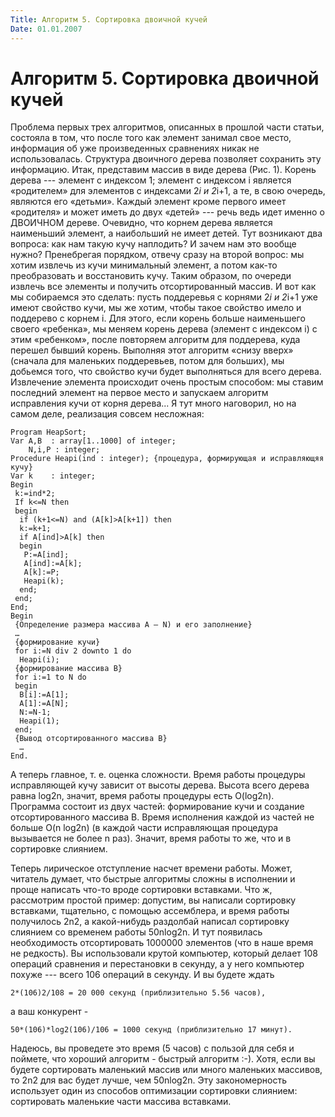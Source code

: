 ```yaml
---
Title: Алгоритм 5. Сортировка двоичной кучей
Date: 01.01.2007
---
```



Алгоритм 5. Сортировка двоичной кучей
=====================================

Проблема первых трех алгоритмов, описанных в прошлой части статьи,
состояла в том, что после того как элемент занимал свое место,
информация об уже произведенных сравнениях никак не использовалась.
Структура двоичного дерева позволяет сохранить эту информацию. Итак,
представим массив в виде дерева (Рис. 1). Корень дерева --- элемент с
индексом 1; элемент с индексом i является «родителем» для элементов с
индексами 2*i и 2*i+1, а те, в свою очередь, являются его «детьми».
Каждый элемент кроме первого имеет «родителя» и может иметь до двух
«детей» --- речь ведь идет именно о ДВОИЧНОМ дереве. Очевидно, что
корнем дерева является наименьший элемент, а наибольший не имеет детей.
Тут возникают два вопроса: как нам такую кучу наплодить? И зачем нам это
вообще нужно? Пренебрегая порядком, отвечу сразу на второй вопрос: мы
хотим извлечь из кучи минимальный элемент, а потом как-то преобразовать
и восстановить кучу. Таким образом, по очереди извлечь все элементы и
получить отсортированный массив. И вот как мы собираемся это сделать:
пусть поддеревья с корнями 2*i и 2*i+1 уже имеют свойство кучи, мы же
хотим, чтобы такое свойство имело и поддерево с корнем i. Для этого,
если корень больше наименьшего своего «ребенка», мы меняем корень дерева
(элемент с индексом i) с этим «ребенком», после повторяем алгоритм для
поддерева, куда перешел бывший корень. Выполняя этот алгоритм «снизу
вверх» (сначала для маленьких поддеревьев, потом для больших), мы
добьемся того, что свойство кучи будет выполняться для всего дерева.
Извлечение элемента происходит очень простым способом: мы ставим
последний элемент на первое место и запускаем алгоритм исправления кучи
от корня дерева... Я тут много наговорил, но на самом деле, реализация
совсем несложная:

    Program HeapSort;
    Var A,B  : array[1..1000] of integer;
        N,i,P : integer;
    Procedure Heapi(ind : integer); {процедура, формирующая и исправляющяя кучу}
    Var k    : integer; 
    Begin
     k:=ind*2;
     If k<=N then
     begin
      if (k+1<=N) and (A[k]>A[k+1]) then
      k:=k+1; 
      if A[ind]>A[k] then
      begin
       P:=A[ind];
       A[ind]:=A[k];
       A[k]:=P;
       Heapi(k);
      end;
     end;
    End;
    Begin
     {Определение размера массива A — N) и его заполнение}
     …
     {формирование кучи}
     for i:=N div 2 downto 1 do
      Heapi(i);
     {формирование массива B}
     for i:=1 to N do
     begin
      B[i]:=A[1];
      A[1]:=A[N];
      N:=N-1;
      Heapi(1);
     end;
     {Вывод отсортированного массива B}
      …
    End.

А теперь главное, т. е. оценка сложности. Время работы процедуры
исправляющей кучу зависит от высоты дерева. Высота всего дерева равна
log2n, значит, время работы процедуры есть O(log2n). Программа состоит
из двух частей: формирование кучи и создание отсортированного массива B.
Время исполнения каждой из частей не больше O(n log2n) (в каждой части
исправляющая процедура вызывается не более n раз). Значит, время работы
то же, что и в сортировке слиянием.

Теперь лирическое отступление насчет времени работы. Может, читатель
думает, что быстрые алгоритмы сложны в исполнении и проще написать
что-то вроде сортировки вставками. Что ж, рассмотрим простой пример:
допустим, вы написали сортировку вставками, тщательно, с помощью
ассемблера, и время работы получилось 2n2, а какой-нибудь раздолбай
написал сортировку слиянием со временем работы 50nlog2n. И тут появилась
необходимость отсортировать 1000000 элементов (что в наше время не
редкость). Вы использовали крутой компьютер, который делает 108 операций
сравнения и перестановки в секунду, а у него компьютер похуже --- всего
106 операций в секунду. И вы будете ждать

    2*(106)2/108 = 20 000 секунд (приблизительно 5.56 часов),

а ваш конкурент -

    50*(106)*log2(106)/106 = 1000 секунд (приблизительно 17 минут).

Надеюсь, вы проведете это время (5 часов) с пользой для себя и поймете,
что хороший алгоритм - быстрый алгоритм :-). Хотя, если вы будете
сортировать маленький массив или много маленьких массивов, то 2n2 для
вас будет лучше, чем 50nlog2n. Эту закономерность использует один из
способов оптимизации сортировки слиянием: сортировать маленькие части
массива вставками.
